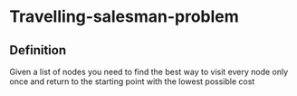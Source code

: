 # Travelling-salesman-problem

## Definition
Given a list of nodes you need to find the best way to visit every node only once and return to the starting point with the lowest possible cost
